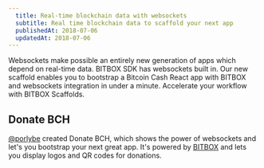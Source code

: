 ```yaml
---
  title: Real-time blockchain data with websockets
  subtitle: Real time blockchain data to scaffold your next app
  publishedAt: 2018-07-06
  updatedAt: 2018-07-06
---
```


Websockets make possible an entirely new generation of apps which depend on real-time data. BITBOX SDK has websockets built in. Our new scaffold enables you to bootstrap a Bitcoin Cash React app with BITBOX and websockets integration in under a minute. Accelerate your workflow with BITBOX Scaffolds.

<!-- end -->

## Donate BCH
[@porlybe](https://twitter.com/porlybe) created Donate BCH, which shows the power of websockets and let's you bootstrap your next great app. It's powered by [BITBOX](https://developer.bitcoin.com/bitbox.html) and lets you display logos and QR codes for donations.
